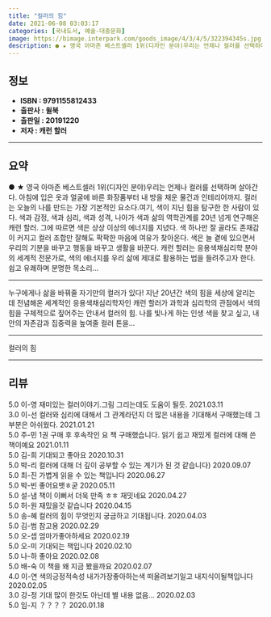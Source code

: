 ```yaml
---
title: "컬러의 힘"
date: 2021-06-08 03:03:17
categories: [국내도서, 예술-대중문화]
image: https://bimage.interpark.com/goods_image/4/3/4/5/322394345s.jpg
description: ● ★ 영국 아마존 베스트셀러 1위(디자인 분야)우리는 언제나 컬러를 선택하며 살아간다. 아침에 입은 옷과 얼굴에 바른 화장품부터 내 방을 채운 물건과 인테리어까지. 컬러는 오늘의 나를 만드는 가장 기본적인 요소다.여기, 색이 지닌 힘을 탐구한 한 사람이 있다. 색과 감정, 색과 심리
---
```


## **정보**

- **ISBN : 9791155812433**
- **출판사 : 윌북**
- **출판일 : 20191220**
- **저자 : 캐런 할러**

------



## **요약**

●  ★ 영국 아마존 베스트셀러 1위(디자인 분야)우리는 언제나 컬러를 선택하며 살아간다. 아침에 입은 옷과 얼굴에 바른 화장품부터 내 방을 채운 물건과 인테리어까지. 컬러는 오늘의 나를 만드는 가장 기본적인 요소다.여기, 색이 지닌 힘을 탐구한 한 사람이 있다. 색과 감정, 색과 심리, 색과 성격, 나아가 색과 삶의 역학관계를 20년 넘게 연구해온 캐런 할러. 그에 따르면 색은 상상 이상의 에너지를 지녔다. 색 하나만 잘 골라도 존재감이 커지고 컬러 조합만 잘해도 팍팍한 마음에 여유가 찾아온다. 색은 늘 곁에 있으면서 우리의 기분을 바꾸고 행동을 바꾸고 생활을 바꾼다. 캐런 할러는 응용색채심리학 분야의 세계적 전문가로, 색의 에너지를 우리 삶에 제대로 활용하는 법을 들려주고자 한다. 쉽고 유쾌하며 분명한 목소리...

------

누구에게나 삶을 바꿔줄 자기만의 컬러가 있다!
지난 20년간 색의 힘을 세상에 알리는 데 전념해온 세계적인 응용색채심리학자인 캐런 할러가 과학과 심리학의 관점에서 색의 힘을 구체적으로 짚어주는 안내서 컬러의 힘. 나를 빛나게 하는 인생 색을 찾고 싶고, 내 안의 자존감과 집중력을 높여줄 컬러 톤을... 

------


컬러의 힘 

------


## **리뷰** 

5.0 이-영 재미있는  컬러이야기.그림  그리는데도  도움이 될듯. 2021.03.11 <br/>3.0 이-선 컬러와 심리에 대해서 그 관계라던지 더 많은 내용을 기대해서 구매했는데 그 부분은 아쉬웠다. 2021.01.21 <br/>5.0 주-민 1권 구매 후 후속작인 요 책 구매했습니다. 읽기 쉽고 재밌게 컬러에 대해 쓴 책이예요 2021.01.11 <br/>5.0 김-희 기대되고 좋아요 2020.10.31 <br/>5.0 박-리 컬러에 대해 더 깊이 공부할 수 있는 계기가 된 것 같습니다) 2020.09.07 <br/>5.0 최-진 가볍게 읽을 수 있는 책입니다 2020.06.27 <br/>5.0 박-빈 좋어요뱃ㅎ굳 2020.05.11 <br/>5.0 설-냄 책이 이뻐서 더욱 만족 ㅎㅎ 재밋네요 2020.04.27 <br/>5.0 허-원 재밌을것 같습니다 2020.04.15 <br/>5.0 송-혜 컬러의 힘이 무엇인지 궁금하고 기대됩니다. 2020.04.03 <br/>5.0 김-범 참고용 2020.02.29 <br/>5.0 오-셉 엄마가좋아하세요 2020.02.19 <br/>5.0 오-미 기대되는 책입니다 2020.02.10 <br/>5.0 나-하 좋아요 2020.02.08 <br/>5.0 배-숙 이 책을 왜 지금 봤을까요 2020.02.07 <br/>4.0 이-연 색의긍정적속성  내가가장좋아하는색 떠올려보기일고 내지식이될책입니다 2020.02.05 <br/>3.0 강-정 기대 많이 한것도 아닌데 별 내용 없음... 2020.02.03 <br/>5.0 임-지 ？？？？ 2020.01.18 <br/>